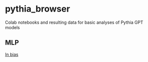 # pythia_browser
Colab notebooks and resulting data for basic analyses of Pythia GPT models

## MLP
[In bias](/section/in_bias/)